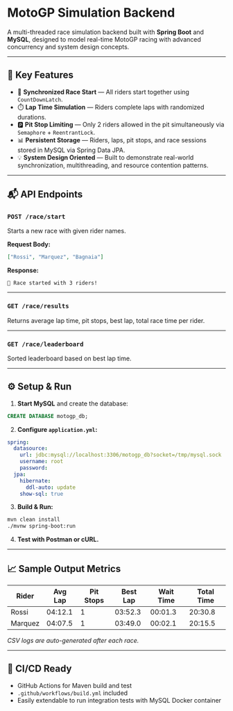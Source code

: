 # MotoGP Simulation Backend

A multi-threaded race simulation backend built with **Spring Boot** and **MySQL**, designed to model real-time MotoGP racing with advanced concurrency and system design concepts.

---

## 🚀 Key Features

- 🏁 **Synchronized Race Start** — All riders start together using `CountDownLatch`.
- ⏱️ **Lap Time Simulation** — Riders complete laps with randomized durations.
- 🅿️ **Pit Stop Limiting** — Only 2 riders allowed in the pit simultaneously via `Semaphore` + `ReentrantLock`.
- 📊 **Persistent Storage** — Riders, laps, pit stops, and race sessions stored in MySQL via Spring Data JPA.
- 💡 **System Design Oriented** — Built to demonstrate real-world synchronization, multithreading, and resource contention patterns.

---

## 📬 API Endpoints

### `POST /race/start`

Starts a new race with given rider names.

**Request Body:**
```json
["Rossi", "Marquez", "Bagnaia"]
```

**Response:**
```
🏁 Race started with 3 riders!
```

---

### `GET /race/results`

Returns average lap time, pit stops, best lap, total race time per rider.

---

### `GET /race/leaderboard`

Sorted leaderboard based on best lap time.

---

## ⚙️ Setup & Run

1. **Start MySQL** and create the database:
```sql
CREATE DATABASE motogp_db;
```

2. **Configure `application.yml`:**
```yaml
spring:
  datasource:
    url: jdbc:mysql://localhost:3306/motogp_db?socket=/tmp/mysql.sock
    username: root
    password:
  jpa:
    hibernate:
      ddl-auto: update
    show-sql: true
```

3. **Build & Run:**
```bash
mvn clean install
./mvnw spring-boot:run
```

4. **Test with Postman or cURL.**

---

## 📈 Sample Output Metrics

| Rider   | Avg Lap | Pit Stops | Best Lap | Wait Time | Total Time |
|---------|---------|-----------|----------|-----------|------------|
| Rossi   | 04:12.1 | 1         | 03:52.3  | 00:01.3   | 20:30.8    |
| Marquez | 04:07.5 | 1         | 03:49.0  | 00:02.1   | 20:15.5    |

_CSV logs are auto-generated after each race._

---

## 🧪 CI/CD Ready

- GitHub Actions for Maven build and test
- `.github/workflows/build.yml` included
- Easily extendable to run integration tests with MySQL Docker container
